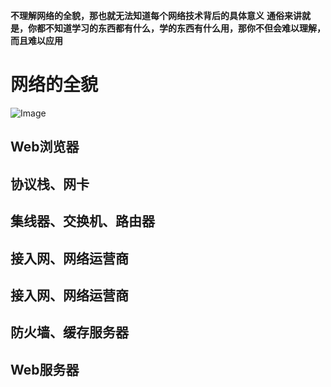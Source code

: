 **不理解网络的全貌，那也就无法知道每个网络技术背后的具体意义**
**通俗来讲就是，你都不知道学习的东西都有什么，学的东西有什么用，那你不但会难以理解，而且难以应用**

# 网络的全貌

![Image](https://github.com/Galaxy0106/How-Networks-Work-notes/raw/main/%E7%BD%91%E7%BB%9C%E5%85%A8%E8%B2%8C.png)

## Web浏览器

## 协议栈、网卡

## 集线器、交换机、路由器

## 接入网、网络运营商

## 接入网、网络运营商

## 防火墙、缓存服务器

## Web服务器